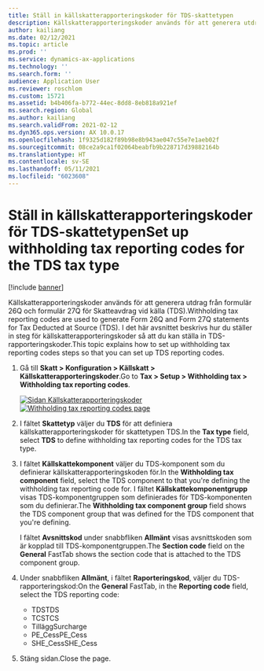 ```yaml
---
title: Ställ in källskatterapporteringskoder för TDS-skattetypen
description: Källskatterapporteringskoder används för att generera utdrag från formulär 26Q och formulär 27Q för Skatteavdrag vid källa (TDS). I det här avsnittet beskrivs hur du ställer in steg för källskatterapporteringskoder så att du kan ställa in TDS-rapporteringskoder.
author: kailiang
ms.date: 02/12/2021
ms.topic: article
ms.prod: ''
ms.service: dynamics-ax-applications
ms.technology: ''
ms.search.form: ''
audience: Application User
ms.reviewer: roschlom
ms.custom: 15721
ms.assetid: b4b406fa-b772-44ec-8dd8-8eb818a921ef
ms.search.region: Global
ms.author: kailiang
ms.search.validFrom: 2021-02-12
ms.dyn365.ops.version: AX 10.0.17
ms.openlocfilehash: 1f9325d182f89b98e8b943ae047c55e7e1aeb02f
ms.sourcegitcommit: 08ce2a9ca1f02064beabfb9b228717d39882164b
ms.translationtype: HT
ms.contentlocale: sv-SE
ms.lasthandoff: 05/11/2021
ms.locfileid: "6023608"
---
```

# <a name="set-up-withholding-tax-reporting-codes-for-the-tds-tax-type"></a><span data-ttu-id="fb50a-104">Ställ in källskatterapporteringskoder för TDS-skattetypen</span><span class="sxs-lookup"><span data-stu-id="fb50a-104">Set up withholding tax reporting codes for the TDS tax type</span></span>

[!include [banner](../includes/banner.md)]

<span data-ttu-id="fb50a-105">Källskatterapporteringskoder används för att generera utdrag från formulär 26Q och formulär 27Q för Skatteavdrag vid källa (TDS).</span><span class="sxs-lookup"><span data-stu-id="fb50a-105">Withholding tax reporting codes are used to generate Form 26Q and Form 27Q statements for Tax Deducted at Source (TDS).</span></span> <span data-ttu-id="fb50a-106">I det här avsnittet beskrivs hur du ställer in steg för källskatterapporteringskoder så att du kan ställa in TDS-rapporteringskoder.</span><span class="sxs-lookup"><span data-stu-id="fb50a-106">This topic explains how to set up withholding tax reporting codes steps so that you can set up TDS reporting codes.</span></span>

1. <span data-ttu-id="fb50a-107">Gå till **Skatt \> Konfiguration \> Källskatt \> Källskatterapporteringskoder**.</span><span class="sxs-lookup"><span data-stu-id="fb50a-107">Go to **Tax \> Setup \> Withholding tax \> Withholding tax reporting codes**.</span></span>

    <span data-ttu-id="fb50a-108">[![Sidan Källskatterapporteringskoder](./media/apac-ind-TDS-16.png)](./media/apac-ind-TDS-16.png)</span><span class="sxs-lookup"><span data-stu-id="fb50a-108">[![Withholding tax reporting codes page](./media/apac-ind-TDS-16.png)](./media/apac-ind-TDS-16.png)</span></span>

2. <span data-ttu-id="fb50a-109">I fältet **Skattetyp** väljer du **TDS** för att definiera källskatterapporteringskoder för skattetypen TDS.</span><span class="sxs-lookup"><span data-stu-id="fb50a-109">In the **Tax type** field, select **TDS** to define withholding tax reporting codes for the TDS tax type.</span></span>
3. <span data-ttu-id="fb50a-110">I fältet **Källskattekomponent** väljer du TDS-komponent som du definierar källskatterapporteringskoden för.</span><span class="sxs-lookup"><span data-stu-id="fb50a-110">In the **Withholding tax component** field, select the TDS component to that you're defining the withholding tax reporting code for.</span></span> <span data-ttu-id="fb50a-111">I fältet **Källskattekomponentgrupp** visas TDS-komponentgruppen som definierades för TDS-komponenten som du definierar.</span><span class="sxs-lookup"><span data-stu-id="fb50a-111">The **Withholding tax component group** field shows the TDS component group that was defined for the TDS component that you're defining.</span></span>

    <span data-ttu-id="fb50a-112">I fältet **Avsnittskod** under snabbfliken **Allmänt** visas avsnittskoden som är kopplad till TDS-komponentgruppen.</span><span class="sxs-lookup"><span data-stu-id="fb50a-112">The **Section code** field on the **General** FastTab shows the section code that is attached to the TDS component group.</span></span>

4. <span data-ttu-id="fb50a-113">Under snabbfliken **Allmänt**, i fältet **Raporteringskod**, väljer du TDS-rapporteringskod:</span><span class="sxs-lookup"><span data-stu-id="fb50a-113">On the **General** FastTab, in the **Reporting code** field, select the TDS reporting code:</span></span>

    - <span data-ttu-id="fb50a-114">TDS</span><span class="sxs-lookup"><span data-stu-id="fb50a-114">TDS</span></span>
    - <span data-ttu-id="fb50a-115">TCS</span><span class="sxs-lookup"><span data-stu-id="fb50a-115">TCS</span></span>
    - <span data-ttu-id="fb50a-116">Tillägg</span><span class="sxs-lookup"><span data-stu-id="fb50a-116">Surcharge</span></span>
    - <span data-ttu-id="fb50a-117">PE\_Cess</span><span class="sxs-lookup"><span data-stu-id="fb50a-117">PE\_Cess</span></span>
    - <span data-ttu-id="fb50a-118">SHE\_Cess</span><span class="sxs-lookup"><span data-stu-id="fb50a-118">SHE\_Cess</span></span>

5. <span data-ttu-id="fb50a-119">Stäng sidan.</span><span class="sxs-lookup"><span data-stu-id="fb50a-119">Close the page.</span></span>
